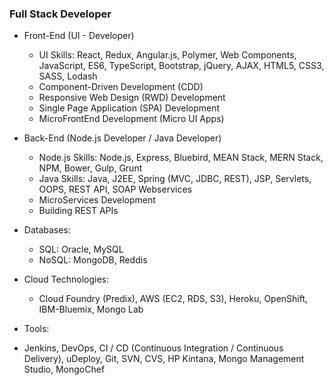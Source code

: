 
### Full Stack Developer
- Front-End (UI - Developer)
  - UI Skills: React, Redux, Angular.js, Polymer, Web Components, JavaScript, ES6, TypeScript, Bootstrap, jQuery, AJAX, HTML5, CSS3, SASS, Lodash
  - Component-Driven Development (CDD)
  - Responsive Web Design (RWD) Development
  - Single Page Application (SPA) Development
  - MicroFrontEnd Development (Micro UI Apps)
  
  
- Back-End (Node.js Developer / Java Developer)
  - Node.js Skills: Node.js, Express, Bluebird, MEAN Stack, MERN Stack, NPM, Bower, Gulp, Grunt
  - Java Skills: Java, J2EE, Spring (MVC, JDBC, REST), JSP, Servlets, OOPS, REST API, SOAP Webservices
  - MicroServices Development
  - Building REST APIs
  


- Databases: 
  - SQL: Oracle, MySQL
  - NoSQL: MongoDB, Reddis
  
- Cloud Technologies:
  - Cloud Foundry (Predix), AWS (EC2, RDS, S3), Heroku, OpenShift, IBM-Bluemix, Mongo Lab
  
- Tools:
 - Jenkins, DevOps, CI / CD (Continuous Integration / Continuous Delivery), uDeploy, Git, SVN, CVS, HP Kintana, Mongo Management Studio, MongoChef

